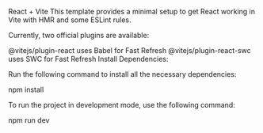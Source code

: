 React + Vite
This template provides a minimal setup to get React working in Vite with HMR and some ESLint rules.

Currently, two official plugins are available:

@vitejs/plugin-react uses Babel for Fast Refresh
@vitejs/plugin-react-swc uses SWC for Fast Refresh
Install Dependencies:

Run the following command to install all the necessary dependencies:

npm install

To run the project in development mode, use the following command:

npm run dev

